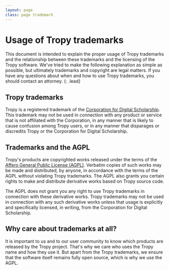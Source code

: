 ```yaml
---
layout: page
class: page trademark
---
```


# Usage of Tropy trademarks

This document is intended to explain the proper usage of Tropy trademarks and the relationship between these trademarks and the licensing of the Tropy software. We've tried to make the following explanation as simple as possible, but ultimately trademarks and copyright are legal matters. If you have any questions about when and how to use Tropy trademarks, you should contact an attorney.
{: .lead}

## Tropy trademarks

Tropy is a registered trademark of the [Corporation for Digital Scholarship](https://digitalscholar.org). This trademark may not be used in connection with any product or service that is not affiliated with the Corporation, in any manner that is likely to cause confusion among Tropy users, or in any manner that disparages or discredits Tropy or the Corporation for Digital Scholarship.

## Trademarks and the AGPL

Tropy's products are copyrighted works released under the terms of the [Affero General Public License (AGPL)](https://www.gnu.org/licenses/agpl-3.0.en.html). Verbatim copies of such works may be made and distributed, by anyone, in accordance with the terms of the AGPL without violating Tropy trademarks. The AGPL also grants you certain rights to make and distribute derivative works based on Tropy source code.

The AGPL does not grant you any right to use Tropy trademarks in connection with these derivative works. Tropy trademarks may not be used in connection with any such derivative works unless that usage is explicitly and specifically licensed, in writing, from the Corporation for Digital Scholarship.

## Why care about trademarks at all?

It is important to us and to our user community to know which products are released by the Tropy project. That's why we care who uses the Tropy name and how they use it. But apart from the Tropy trademarks, we ensure that the software itself remains fully open source, which is why we use the AGPL.
